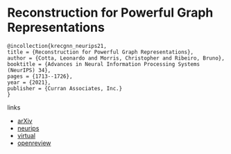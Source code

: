 # Reconstruction for Powerful Graph Representations

```
@incollection{krecgnn_neurips21,
title = {Reconstruction for Powerful Graph Representations},
author = {Cotta, Leonardo and Morris, Christopher and Ribeiro, Bruno},
booktitle = {Advances in Neural Information Processing Systems (NeurIPS) 34},
pages = {1713--1726},
year = {2021},
publisher = {Curran Associates, Inc.}
}
```

links
- [arXiv](https://arxiv.org/abs/2110.00577)
- [neurips](https://papers.nips.cc//paper/2021/hash/0d8080853a54f8985276b0130266a657-Abstract.html)
- [virtual](https://neurips.cc/virtual/2021/poster/27462)
- [openreview](https://openreview.net/forum?id=ZKbZ4mebI9l)

